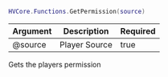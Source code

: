 ```lua
HVCore.Functions.GetPermission(source)
```

| Argument | Description | Required |
| ----------- | ----------- | ----------- |
| @source | Player Source | true |

Gets the players permission